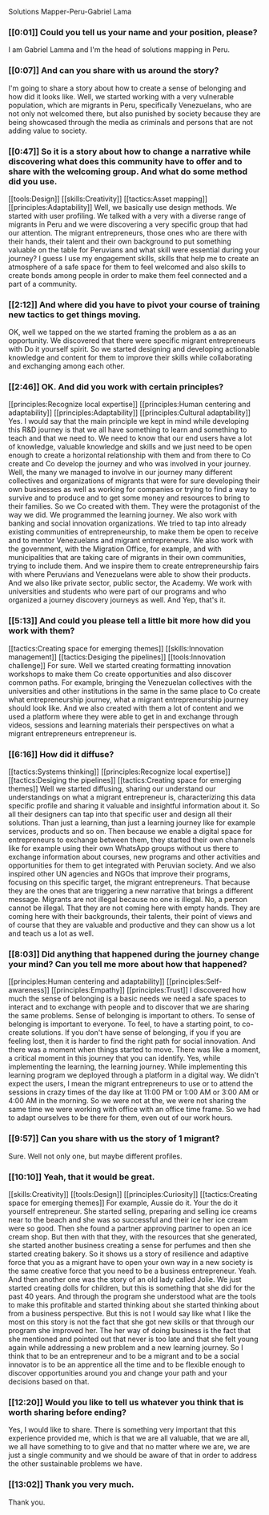 Solutions Mapper\-Peru\-Gabriel Lama

### [[0:01]] Could you tell us your name and your position, please?

I am Gabriel Lamma and I'm the head of solutions mapping in Peru\.

### [[0:07]] And can you share with us around the story?

I'm going to share a story about how to create a sense of belonging and how did it looks like\.  Well, we started working with a very vulnerable population, which are migrants in Peru, specifically Venezuelans, who are not only not welcomed there, but also punished by society because they are being showcased through the media as criminals and persons that are not adding value to society\.

### [[0:47]] So it is a story about how to change a narrative while discovering what does this community have to offer and to share with the welcoming group\. And what do some method did you use\.

[[tools:Design]]
[[skills:Creativity]]
[[tactics:Asset mapping]]
[[principles:Adaptability]]
Well, we basically use design methods\. We started with user profiling\. We talked with a very with a diverse range of migrants in Peru and we were discovering a very specific group that had our attention\. The migrant entrepreneurs, those ones who are there with their hands, their talent and their own background to put something valuable on the table for Peruvians and what skill were essential during your journey? I guess I use my engagement skills, skills that help me to create an atmosphere of a safe space for them to feel welcomed and also skills to create bonds among people in order to make them feel connected and a part of a community\.


### [[2:12]] And where did you have to pivot your course of training new tactics to get things moving\.

OK, well we tapped on the we started framing the problem as a as an opportunity\. We discovered that there were specific migrant entrepreneurs with Do it yourself spirit\. So we started designing and developing actionable knowledge and content for them to improve their skills while collaborating and exchanging among each other\.

### [[2:46]] OK\. And did you work with certain principles?

[[principles:Recognize local expertise]]
[[principles:Human centering and adaptability]]
[[principles:Adaptability]]
[[principles:Cultural adaptability]]
Yes\. I would say that the main principle we kept in mind while developing this R&D journey is that we all have something to learn and something to teach and that we need to\. We need to know that our end users have a lot of knowledge, valuable knowledge and skills and we just need to be open enough to create a horizontal relationship with them and from there to Co create and Co develop the journey and who was involved in your journey\. Well, the many we managed to involve in our journey many different collectives and organizations of migrants that were for sure developing their own businesses as well as working for companies or trying to find a way to survive and to produce and to get some money and resources to bring to their families\. So we Co created with them\. They were the protagonist of the way we did\. We programmed the learning journey\. We also work with banking and social innovation organizations\. We tried to tap into already existing communities of entrepreneurship, to make them be open to receive and to mentor Venezuelans and migrant entrepreneurs\. We also work with the government, with the Migration Office, for example, and with municipalities that are taking care of migrants in their own communities, trying to include them\. And we inspire them to create entrepreneurship fairs with where Peruvians and Venezuelans were able to show their products\. And we also like private sector, public sector, the Academy\. We work with universities and students who were part of our programs and who organized a journey discovery journeys as well\. And Yep, that's it\.


### [[5:13]] And could you please tell a little bit more how did you work with them?

[[tactics:Creating space for emerging themes]]
[[skills:Innovation management]]
[[tactics:Desiging the pipelines]]
[[tools:Innovation challenge]]
For sure\. Well we started creating formatting innovation workshops to make them Co create opportunities and also discover common paths\. For example, bringing the Venezuelan collectives with the universities and other institutions in the same in the same place to Co create what entrepreneurship journey, what a migrant entrepreneurship journey should look like\. And we also created with them a lot of content and we used a platform where they were able to get in and exchange through videos, sessions and learning materials their perspectives on what a migrant entrepreneurs entrepreneur is\.


### [[6:16]] How did it diffuse?

[[tactics:Systems thinking]]
[[principles:Recognize local expertise]]
[[tactics:Desiging the pipelines]]
[[tactics:Creating space for emerging themes]]
Well we started diffusing, sharing our understand our understandings on what a migrant entrepreneur is, characterizing this data specific profile and sharing it valuable and insightful information about it\. So all their designers can tap into that specific user and design all their solutions\. Than just a learning, than just a learning journey like for example services, products and so on\. Then because we enable a digital space for entrepreneurs to exchange between them, they started their own channels like for example using their own WhatsApp groups without us there to exchange information about courses, new programs and other activities and opportunities for them to get integrated with Peruvian society\. And we also inspired other UN agencies and NGOs that improve their programs, focusing on this specific target, the migrant entrepreneurs\. That because they are the ones that are triggering a new narrative that brings a different message\. Migrants are not illegal because no one is illegal\. No, a person cannot be illegal\. That they are not coming here with empty hands\. They are coming here with their backgrounds, their talents, their point of views and of course that they are valuable and productive and they can show us a lot and teach us a lot as well\.


### [[8:03]] Did anything that happened during the journey change your mind? Can you tell me more about how that happened?

[[principles:Human centering and adaptability]]
[[principles:Self-awareness]]
[[principles:Empathy]]
[[principles:Trust]]
I discovered how much the sense of belonging is a basic needs we need a safe spaces to interact and to exchange with people and to discover that we are sharing the same problems\. Sense of belonging is important to others\. To sense of belonging is important to everyone\. To feel, to have a starting point, to co\-create solutions\. If you don't have sense of belonging, if you if you are feeling lost, then it is harder to find the right path for social innovation\. And there was a moment when things started to move\. There was like a moment, a critical moment in this journey that you can identify\. Yes, while implementing the learning, the learning journey\. While implementing this learning program we deployed through a platform in a digital way\. We didn't expect the users, I mean the migrant entrepreneurs to use or to attend the sessions in crazy times of the day like at 11:00 PM or 1:00 AM or 3:00 AM or 4:00 AM in the morning\. So we were not at the, we were not sharing the same time we were working with office with an office time frame\. So we had to adapt ourselves to be there for them, even out of our work hours\.


### [[9:57]] Can you share with us the story of 1 migrant?

Sure\. Well not only one, but maybe different profiles\.

### [[10:10]] Yeah, that it would be great\.

[[skills:Creativity]]
[[tools:Design]]
[[principles:Curiosity]]
[[tactics:Creating space for emerging themes]]
For example, Aussie do it\. Your the do it yourself entrepreneur\. She started selling, preparing and selling ice creams near to the beach and she was so successful and their ice her ice cream were so good\. Then she found a partner approving partner to open an ice cream shop\. But then with that they, with the resources that she generated, she started another business creating a sense for perfumes and then she started creating bakery\. So it shows us a story of resilience and adaptive force that you as a migrant have to open your own way in a new society is the same creative force that you need to be a business entrepreneur\. Yeah\. And then another one was the story of an old lady called Jolie\. We just started creating dolls for children, but this is something that she did for the past 40 years\. And through the program she understood what are the tools to make this profitable and started thinking about she started thinking about from a business perspective\. But this is not I would say like what I like the most on this story is not the fact that she got new skills or that through our program she improved her\. The her way of doing business is the fact that she mentioned and pointed out that never is too late and that she felt young again while addressing a new problem and a new learning journey\. So I think that to be an entrepreneur and to be a migrant and to be a social innovator is to be an apprentice all the time and to be flexible enough to discover opportunities around you and change your path and your decisions based on that\.


### [[12:20]] Would you like to tell us whatever you think that is worth sharing before ending?

Yes, I would like to share\. There is something very important that this experience provided me, which is that we are all valuable, that we are all, we all have something to to give and that no matter where we are, we are just a single community and we should be aware of that in order to address the other sustainable problems we have\.

### [[13:02]] Thank you very much\.

Thank you\.

